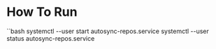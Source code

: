 # How To Run
``bash
systemctl --user start autosync-repos.service
systemctl --user status autosync-repos.service
```
